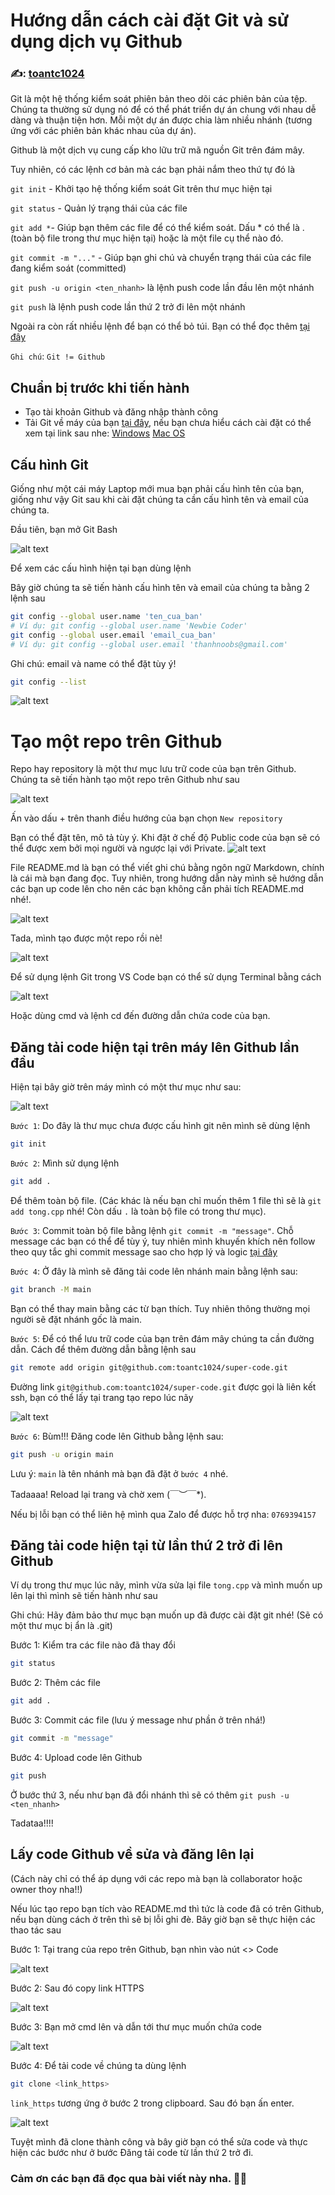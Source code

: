 # Hướng dẫn cách cài đặt Git và sử dụng dịch vụ Github

### ✍️: [toantc1024](https://github.com/toantc1024/)

Git là một hệ thống kiểm soát phiên bản theo dõi các phiên bản của tệp. Chúng ta thường sử dụng nó để có thể phát triển dự án chung với nhau dễ dàng và thuận tiện hơn. Mỗi một dự án được chia làm nhiều nhánh (tương ứng với các phiên bản khác nhau của dự án).

Github là một dịch vụ cung cấp kho lữu trữ mã nguồn Git trên đám mây.

Tuy nhiên, có các lệnh cơ bản mà các bạn phải nắm theo thứ tự đó là

`git init` - Khởi tạo hệ thống kiểm soát Git trên thư mục hiện tại

`git status` - Quản lý trạng thái của các file

`git add *`- Giúp bạn thêm các file để có thể kiểm soát. Dấu \* có thể là . (toàn bộ file trong thư mục hiện tại) hoặc là một file cụ thể nào đó.

`git commit -m "..."` - Giúp bạn ghi chú và chuyển trạng thái của các file đang kiểm soát (committed)

`git push -u origin <ten_nhanh>` là lệnh push code lần đầu lên một nhánh

`git push` là lệnh push code lần thứ 2 trở đi lên một nhánh

Ngoài ra còn rất nhiều lệnh để bạn có thể bỏ túi. Bạn có thể đọc thêm [tại đây](https://fullstack.edu.vn/blog/bo-tui-21-lenh-git-co-ban-cach-nho-giup-newdev-lam-chu-git-quan-ly-tot-ma-ngu.html)

`Ghi chú`: `Git != Github`

## Chuẩn bị trước khi tiến hành

- Tạo tài khoản Github và đăng nhập thành công
- Tải Git về máy của bạn [tại đây](https://git-scm.com/download/), nếu bạn chưa hiểu cách cài đặt có thể xem tại link sau nhe: [Windows](https://funix.edu.vn/chia-se-kien-thuc/cai-dat-git-va-git-bash-windows/) [Mac OS](https://www.codehub.com.vn/Huong-dan-cai-dat-Git-tren-macOS)

## Cấu hình Git

Giống như một cái máy Laptop mới mua bạn phải cấu hình tên của bạn, giống như vậy Git sau khi cài đặt chúng ta cần cấu hình tên và email của chúng ta.

Đầu tiên, bạn mở Git Bash

![alt text](image-1.png)

Để xem các cấu hình hiện tại bạn dùng lệnh

Bây giờ chúng ta sẽ tiến hành cấu hình tên và email của chúng ta bằng 2 lệnh sau

```sh
git config --global user.name 'ten_cua_ban'
# Ví dụ: git config --global user.name 'Newbie Coder'
git config --global user.email 'email_cua_ban'
# Ví dụ: git config --global user.email 'thanhnoobs@gmail.com'
```

Ghi chú: email và name có thể đặt tùy ý!

```sh
git config --list
```

![alt text](image-3.png)

# Tạo một repo trên Github

Repo hay repository là một thư mục lưu trữ code của bạn trên Github. Chúng ta sẽ tiến hành tạo một repo trên Github như sau

![alt text](image-2.png)

Ấn vào dấu + trên thanh điều hướng của bạn chọn `New repository`

Bạn có thể đặt tên, mô tả tùy ý. Khi đặt ở chế độ Public code của bạn sẽ có thể được xem bởi mọi người và ngược lại với Private.
![alt text](image-4.png)

File README.md là bạn có thể viết ghi chú bằng ngôn ngữ Markdown, chính là cái mà bạn đang đọc. Tuy nhiên, trong hướng dẫn này mình sẽ hướng dẫn các bạn up code lên cho nên các bạn không cần phải tích README.md nhé!.

![alt text](image-5.png)

Tada, mình tạo được một repo rồi nè!

![alt text](image-6.png)

Để sử dụng lệnh Git trong VS Code bạn có thể sử dụng Terminal bằng cách

![alt text](image-8.png)

Hoặc dùng cmd và lệnh cd đến đường dẫn chứa code của bạn.

## Đăng tải code hiện tại trên máy lên Github lần đầu

Hiện tại bây giờ trên máy mình có một thư mục như sau:

![alt text](image-7.png)

`Bước 1`: Do đây là thư mục chưa được cấu hình git nên mình sẽ dùng lệnh

```sh
git init
```

`Bước 2`: Mình sử dụng lệnh

```sh
git add .
```

Để thêm toàn bộ file. (Các khác là nếu bạn chỉ muốn thêm 1 file thì sẽ là `git add tong.cpp` nhé! Còn dấu `.` là toàn bộ file có trong thư mục).

`Bước 3`: Commit toàn bộ file bằng lệnh `git commit -m "message"`. Chỗ message các bạn có thể để tùy ý, tuy nhiên mình khuyến khích nên follow theo quy tắc ghi commit message sao cho hợp lý và logic [tại đây](https://tuanntblog.com/quy-tac-co-ban-de-dat-ten-branch-va-viet-commit-message/#:~:text=Quy%20t%E1%BA%AFc%20vi%E1%BA%BFt%20commit%20message,-%C4%90%E1%BB%99%20d%C3%A0i%20commit&text=Commit%20message%20n%C3%AAn%20b%E1%BA%AFt%20%C4%91%E1%BA%A7u,%C4%91%E1%BA%A7u%20ti%C3%AAn%20trong%20commit%20message.)

`Bước 4`: Ở đây là mình sẽ đăng tải code lên nhánh main bằng lệnh sau:

```sh
git branch -M main
```

Bạn có thể thay main bằng các từ bạn thích. Tuy nhiên thông thường mọi người sẽ đặt nhánh gốc là main.

`Bước 5`: Để có thể lưu trữ code của bạn trên đám mây chúng ta cần đường dẫn. Cách để thêm đường dẫn bằng lệnh sau

```sh
git remote add origin git@github.com:toantc1024/super-code.git
```

Đường link `git@github.com:toantc1024/super-code.git` được gọi là liên kết ssh, bạn có thể lấy tại trang tạo repo lúc nãy

![alt text](image-10.png)

`Bước 6`: Bùm!!! Đăng code lên Github bằng lệnh sau:

```sh
git push -u origin main
```

Lưu ý: `main` là tên nhánh mà bạn đã đặt ở `bước 4` nhé.

Tadaaaa! Reload lại trang và chờ xem \(￣︶￣\*\).

Nếu bị lỗi bạn có thể liên hệ mình qua Zalo để được hỗ trợ nha: `0769394157`

## Đăng tải code hiện tại từ lần thứ 2 trở đi lên Github

Ví dụ trong thư mục lúc nãy, mình vừa sửa lại file `tong.cpp` và mình muốn up lên lại thì mình sẽ tiến hành như sau

Ghi chú: Hãy đảm bảo thư mục bạn muốn up đã được cài đặt git nhé! (Sẽ có một thư mục bị ẩn là .git)

Bước 1: Kiểm tra các file nào đã thay đổi

```sh
git status
```

Bước 2: Thêm các file

```sh
git add .
```

Bước 3: Commit các file (lưu ý message như phần ở trên nhá!)

```sh
git commit -m "message"
```

Bước 4: Upload code lên Github

```sh
git push
```

Ở bước thứ 3, nếu như bạn đã đổi nhánh thì sẽ có thêm `git push -u <ten_nhanh>`

Tadataa!!!!

## Lấy code Github về sửa và đăng lên lại

(Cách này chỉ có thể áp dụng với các repo mà bạn là collaborator hoặc owner thoy nha!!)

Nếu lúc tạo repo bạn tích vào README.md thì tức là code đã có trên Github, nếu bạn dùng cách ở trên thì sẽ bị lỗi ghi đè. Bây giờ bạn sẽ thực hiện các thao tác sau

Bước 1: Tại trang của repo trên Github, bạn nhìn vào nút <> Code

![alt text](image-11.png)

Bước 2: Sau đó copy link HTTPS

![alt text](image-12.png)

Bước 3: Bạn mở cmd lên và dẫn tới thư mục muốn chứa code

![alt text](image-13.png)

Bước 4: Để tải code về chúng ta dùng lệnh

```sh
git clone <link_https>
```

`link_https` tương ứng ở bước 2 trong clipboard. Sau đó bạn ấn enter.

![alt text](image-14.png)

Tuyệt mình đã clone thành công và bây giờ bạn có thể sửa code và thực hiện các bước như ở bước Đăng tải code từ lần thứ 2 trở đi.

### Cảm ơn các bạn đã đọc qua bài viết này nha. 🤟😍
